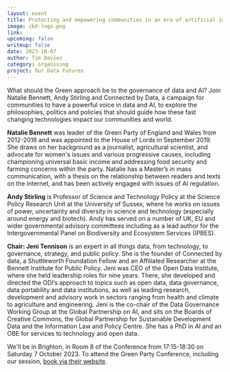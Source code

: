 ```yaml
---
layout: event
title: Protecting and empowering communities in an era of artificial intelligence 
image: cbd-logo.png
link: 
upcoming: false
writeup: false
date: 2023-10-07
author: Tim Davies
category: organising
project: Our Data Futures
---
```

What should the Green approach be to the governance of data and AI? Join Natalie Bennett, Andy Stirling and Connected by Data, a campaign for communities to have a powerful voice in data and AI, to explore the philosophies, politics and policies that should guide how these fast changing technologies impact our communities and world. 

<!--more-->

**Natalie Bennett** was leader of the Green Party of England and Wales from 2012-2016 and was appointed to the House of Lords in September 2019. She draws on her background as a journalist, agricultural scientist, and advocate for women's issues and various progressive causes, including championing universal basic income and addressing food security and farming concerns within the party. Natalie has a Master’s in mass communication, with a thesis on the relationship between readers and texts on the internet, and has been actively engaged with issues of AI regulation. 
 
**Andy Stirling** is Professor of Science and Technology Policy at the Science Policy Research Unit at the University of Sussex, where he works on issues of power, uncertainty and diversity in science and technology (especially around energy and biotech). Andy has served on a number of UK,  EU and wider governmental advisory committees including as a lead author for the Intergovernmental Panel on Biodiversity and Ecosystem Services (IPBES). 

**Chair: Jeni Tennison** is an expert in all things data, from technology, to governance, strategy, and public policy. She is the founder of Connected by data, a Shuttleworth Foundation Fellow and an Affiliated Researcher at the Bennett Institute for Public Policy. Jeni was CEO of the Open Data Institute, where she held leadership roles for nine years. There, she developed and directed the ODI’s approach to topics such as open data, data governance, data portability and data institutions, as well as leading research, development and advisory work in sectors ranging from health and climate to agriculture and engineering. Jeni is the co-chair of the Data Governance Working Group at the Global Partnership on AI, and sits on the Boards of Creative Commons, the Global Partnership for Sustainable Development Data and the Information Law and Policy Centre. She has a PhD in AI and an OBE for services to technology and open data. 

We'll be in Brighton, in Room 8 of the Conference from 17:15-18:30 on Saturday 7 October 2023. To attend the Green Party Conference, including our session, [book via their website](https://booking.greenparty.org.uk/).